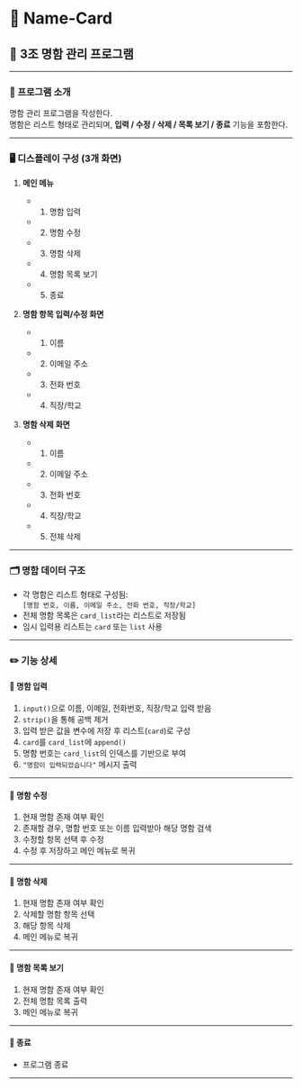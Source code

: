 # 📇 Name-Card  
## 💼 3조 명함 관리 프로그램

---

### 📝 프로그램 소개  
명함 관리 프로그램을 작성한다.  
명함은 리스트 형태로 관리되며, **입력 / 수정 / 삭제 / 목록 보기 / 종료** 기능을 포함한다.

---

### 🖥️ 디스플레이 구성 (3개 화면)
1. **메인 메뉴**
    - 1. 명함 입력  
    - 2. 명함 수정  
    - 3. 명함 삭제  
    - 4. 명함 목록 보기  
    - 5. 종료  

2. **명함 항목 입력/수정 화면**
    - 1. 이름  
    - 2. 이메일 주소  
    - 3. 전화 번호  
    - 4. 직장/학교  

3. **명함 삭제 화면**
    - 1. 이름  
    - 2. 이메일 주소  
    - 3. 전화 번호  
    - 4. 직장/학교  
    - 5. 전체 삭제  

---

### 🗂️ 명함 데이터 구조
- 각 명함은 리스트 형태로 구성됨:  
  `[명함 번호, 이름, 이메일 주소, 전화 번호, 직장/학교]`
- 전체 명함 목록은 `card_list`라는 리스트로 저장됨
- 임시 입력용 리스트는 `card` 또는 `list` 사용  

---

### ✏️ 기능 상세

#### 🔹 명함 입력
1. `input()`으로 이름, 이메일, 전화번호, 직장/학교 입력 받음  
2. `strip()`을 통해 공백 제거  
3. 입력 받은 값을 변수에 저장 후 리스트(`card`)로 구성  
4. `card`를 `card_list`에 `append()`  
5. 명함 번호는 `card_list`의 인덱스를 기반으로 부여  
6. `"명함이 입력되었습니다"` 메시지 출력

---

#### 🔹 명함 수정
1. 현재 명함 존재 여부 확인  
2. 존재할 경우, 명함 번호 또는 이름 입력받아 해당 명함 검색  
3. 수정할 항목 선택 후 수정  
4. 수정 후 저장하고 메인 메뉴로 복귀  

---

#### 🔹 명함 삭제
1. 현재 명함 존재 여부 확인  
2. 삭제할 명함 항목 선택  
3. 해당 항목 삭제  
4. 메인 메뉴로 복귀  

---

#### 🔹 명함 목록 보기
1. 현재 명함 존재 여부 확인  
2. 전체 명함 목록 출력  
3. 메인 메뉴로 복귀  

---

#### 🔹 종료
- 프로그램 종료

---

